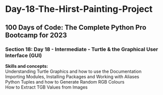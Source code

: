 # Day-18-The-Hirst-Painting-Project
<h2>100 Days of Code: The Complete Python Pro Bootcamp for 2023</h2>
<h3>Section 18: Day 18 - Intermediate - Turtle & the Graphical User Interface (GUI)</h3>
<b>Skills and concepts:</b><br>
Understanding Turtle Graphics and how to use the Documentation<br>
Importing Modules, Installing Packages and Working with Aliases<br>
Python Tuples and how to Generate Random RGB Colours<br>
How to Extract TGB Values from Images
